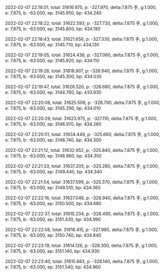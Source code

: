 2022-02-07 22:18:01, total: 31616.975, p: -327.970, delta:7.875 手, g:1.000, e: 7.875, b: -63.000, ep: 3145.950, bp: 434.240

2022-02-07 22:18:22, total: 31622.593, p: -327.720, delta:7.875 手, g:1.000, e: 7.875, b: -63.000, ep: 3145.800, bp: 434.190

2022-02-07 22:18:43, total: 31621.656, p: -327.330, delta:7.875 手, g:1.000, e: 7.875, b: -63.000, ep: 3145.710, bp: 434.130

2022-02-07 22:19:05, total: 31624.436, p: -327.060, delta:7.875 手, g:1.000, e: 7.875, b: -63.000, ep: 3145.820, bp: 434.110

2022-02-07 22:19:26, total: 31618.907, p: -326.940, delta:7.875 手, g:1.000, e: 7.875, b: -63.000, ep: 3145.300, bp: 434.030

2022-02-07 22:19:47, total: 31626.520, p: -326.680, delta:7.875 手, g:1.000, e: 7.875, b: -63.000, ep: 3144.760, bp: 433.930

2022-02-07 22:20:08, total: 31625.509, p: -326.790, delta:7.875 手, g:1.000, e: 7.875, b: -63.000, ep: 3145.290, bp: 434.010

2022-02-07 22:20:29, total: 31623.975, p: -327.110, delta:7.875 手, g:1.000, e: 7.875, b: -63.000, ep: 3146.970, bp: 434.260

2022-02-07 22:20:51, total: 31634.449, p: -325.660, delta:7.875 手, g:1.000, e: 7.875, b: -63.000, ep: 3148.740, bp: 434.300

2022-02-07 22:21:12, total: 31632.952, p: -325.840, delta:7.875 手, g:1.000, e: 7.875, b: -63.000, ep: 3148.960, bp: 434.350

2022-02-07 22:21:33, total: 31637.205, p: -325.280, delta:7.875 手, g:1.000, e: 7.875, b: -63.000, ep: 3149.440, bp: 434.340

2022-02-07 22:21:54, total: 31637.599, p: -325.370, delta:7.875 手, g:1.000, e: 7.875, b: -63.000, ep: 3149.510, bp: 434.360

2022-02-07 22:22:16, total: 31627.046, p: -326.940, delta:7.875 手, g:1.000, e: 7.875, b: -63.000, ep: 3150.500, bp: 434.680

2022-02-07 22:22:37, total: 31615.234, p: -328.490, delta:7.875 手, g:1.000, e: 7.875, b: -63.000, ep: 3151.430, bp: 434.990

2022-02-07 22:22:58, total: 31616.415, p: -327.980, delta:7.875 手, g:1.000, e: 7.875, b: -63.000, ep: 3150.740, bp: 434.840

2022-02-07 22:23:19, total: 31614.126, p: -328.300, delta:7.875 手, g:1.000, e: 7.875, b: -63.000, ep: 3151.140, bp: 434.930

2022-02-07 22:23:40, total: 31615.883, p: -328.140, delta:7.875 手, g:1.000, e: 7.875, b: -63.000, ep: 3151.540, bp: 434.960